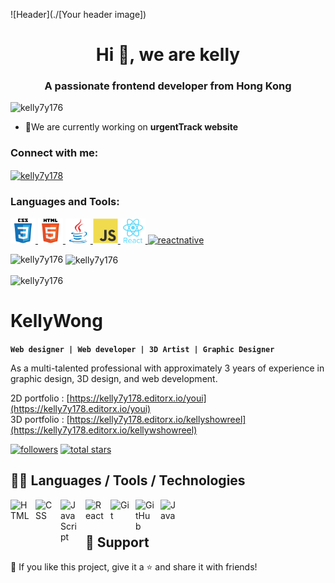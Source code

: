 ![Header](./[Your header image])


<h1 align="center">Hi 👋, we are kelly</h1>
<h3 align="center">A passionate frontend developer from Hong Kong</h3>

<p align="left"> <img src="https://komarev.com/ghpvc/?username=kelly7y176&label=Profile%20views&color=0e75b6&style=flat" alt="kelly7y176" /> </p>

- 🔭We are currently working on **urgentTrack website**

<h3 align="left">Connect with me:</h3>
<p align="left">
<a href="https://www.behance.net/kelly7y178" target="blank"><img align="center" src="https://raw.githubusercontent.com/rahuldkjain/github-profile-readme-generator/master/src/images/icons/Social/behance.svg" alt="kelly7y178" height="30" width="40" /></a>
</p>

<h3 align="left">Languages and Tools:</h3>
<p align="left"> <a href="https://www.w3schools.com/css/" target="_blank" rel="noreferrer"> <img src="https://raw.githubusercontent.com/devicons/devicon/master/icons/css3/css3-original-wordmark.svg" alt="css3" width="40" height="40"/> </a> <a href="https://www.w3.org/html/" target="_blank" rel="noreferrer"> <img src="https://raw.githubusercontent.com/devicons/devicon/master/icons/html5/html5-original-wordmark.svg" alt="html5" width="40" height="40"/> </a> <a href="https://www.java.com" target="_blank" rel="noreferrer"> <img src="https://raw.githubusercontent.com/devicons/devicon/master/icons/java/java-original.svg" alt="java" width="40" height="40"/> </a> <a href="https://developer.mozilla.org/en-US/docs/Web/JavaScript" target="_blank" rel="noreferrer"> <img src="https://raw.githubusercontent.com/devicons/devicon/master/icons/javascript/javascript-original.svg" alt="javascript" width="40" height="40"/> </a> <a href="https://reactjs.org/" target="_blank" rel="noreferrer"> <img src="https://raw.githubusercontent.com/devicons/devicon/master/icons/react/react-original-wordmark.svg" alt="react" width="40" height="40"/> </a> <a href="https://reactnative.dev/" target="_blank" rel="noreferrer"> <img src="https://reactnative.dev/img/header_logo.svg" alt="reactnative" width="40" height="40"/> </a> </p>

<p><img align="left" src="https://github-readme-stats.vercel.app/api/top-langs?username=kelly7y176&show_icons=true&locale=en&layout=compact" alt="kelly7y176" /></p>

<p>&nbsp;<img align="center" src="https://github-readme-stats.vercel.app/api?username=kelly7y176&show_icons=true&locale=en" alt="kelly7y176" /></p>

<p><img align="center" src="https://github-readme-streak-stats.herokuapp.com/?user=kelly7y176&" alt="kelly7y176" /></p>



# KellyWong
**`Web designer | Web developer | 3D Artist | Graphic Designer`**

As a multi-talented professional with approximately 3 years of experience in graphic design, 3D design, and web development. 

2D portfolio : [https://kelly7y178.editorx.io/youi](https://kelly7y178.editorx.io/youi)   
3D portfolio : [https://kelly7y178.editorx.io/kellyshowreel](https://kelly7y178.editorx.io/kellywshowreel)  

<p align="left">
      <a href="https://github.com/kelly7y176?tab=followers">
         <img alt="followers" title="Follow me on Github" src="https://custom-icon-badges.demolab.com/github/followers/kelly7y176?color=236ad3&labelColor=1155ba&style=for-the-badge&logo=person-add&label=Follow&logoColor=white"/></a>
      <a href="https://github.com/kelly7y176?tab=repositories&sort=stargazers">
         <img alt="total stars" title="Total stars on GitHub" src="https://custom-icon-badges.demolab.com/github/stars/kelly7y176?color=55960c&style=for-the-badge&labelColor=488207&logo=star"/></a>
   </p>


## 👨‍💻 Languages / Tools / Technologies

<img align="left" alt="HTML" width="30px" style="padding-right:10px;" src="https://cdn.jsdelivr.net/gh/devicons/devicon/icons/html5/html5-plain.svg" />
<img align="left" alt="CSS" width="30px" style="padding-right:10px;" src="https://cdn.jsdelivr.net/gh/devicons/devicon/icons/css3/css3-plain.svg" />
<img align="left" alt="JavaScript" width="30px" style="padding-right:10px;" src="https://cdn.jsdelivr.net/gh/devicons/devicon/icons/javascript/javascript-plain.svg" />
<img align="left" alt="React" width="30px" style="padding-right:10px;" src="https://cdn.jsdelivr.net/gh/devicons/devicon/icons/react/react-original.svg" />
<img align="left" alt="Git" width="30px" style="padding-right:10px;" src="https://cdn.jsdelivr.net/gh/devicons/devicon/icons/git/git-original.svg" />
<img align="left" alt="GitHub" width="30px" style="padding-right:10px;" src="https://cdn.jsdelivr.net/gh/devicons/devicon/icons/github/github-original.svg" />
<img align="left" alt="Java" width="30px" style="padding-right:10px;" src="https://cdn.jsdelivr.net/gh/devicons/devicon/icons/java/java-original.svg"/>
<br />

#

## 🤩 Support

💙 If you like this project, give it a ⭐ and share it with friends!

#
